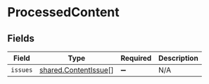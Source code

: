 # ProcessedContent


## Fields

| Field                                                        | Type                                                         | Required                                                     | Description                                                  |
| ------------------------------------------------------------ | ------------------------------------------------------------ | ------------------------------------------------------------ | ------------------------------------------------------------ |
| `issues`                                                     | [shared.ContentIssue](../../models/shared/contentissue.md)[] | :heavy_minus_sign:                                           | N/A                                                          |